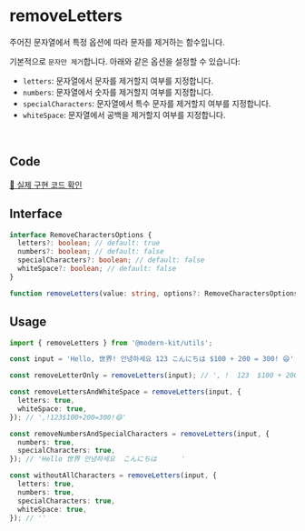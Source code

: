 # removeLetters

주어진 문자열에서 특정 옵션에 따라 문자를 제거하는 함수입니다.

기본적으로 `문자만 제거`합니다. 아래와 같은 옵션을 설정할 수 있습니다:
- `letters`: 문자열에서 문자를 제거할지 여부를 지정합니다.
- `numbers`: 문자열에서 숫자를 제거할지 여부를 지정합니다.
- `specialCharacters`: 문자열에서 특수 문자를 제거할지 여부를 지정합니다.
- `whiteSpace`: 문자열에서 공백을 제거할지 여부를 지정합니다.

<br />

## Code
[🔗 실제 구현 코드 확인](https://github.com/modern-agile-team/modern-kit/blob/main/packages/utils/src/string/removeLetters/index.ts)

## Interface
```ts title="typescript"
interface RemoveCharactersOptions {
  letters?: boolean; // default: true
  numbers?: boolean; // default: false
  specialCharacters?: boolean; // default: false
  whiteSpace?: boolean; // default: false
}

function removeLetters(value: string, options?: RemoveCharactersOptions): string
```

## Usage
```ts title="typescript"
import { removeLetters } from '@modern-kit/utils';

const input = 'Hello, 世界! 안녕하세요 123 こんにちは $100 + 200 = 300! 😄';

const removeLetterOnly = removeLetters(input); // ', !  123  $100 + 200 = 300! 😄'

const removeLettersAndWhiteSpace = removeLetters(input, {
  letters: true,
  whiteSpace: true,
}); // ',!123$100+200=300!😄'

const removeNumbersAndSpecialCharacters = removeLetters(input, {
  numbers: true,
  specialCharacters: true,
}); // 'Hello 世界 안녕하세요  こんにちは      '

const withoutAllCharacters = removeLetters(input, {
  letters: true,
  numbers: true,
  specialCharacters: true,
  whiteSpace: true,
}); // ''
```